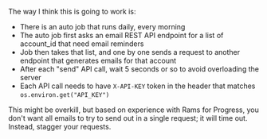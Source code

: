 The way I think this is going to work is:

- There is an auto job that runs daily, every morning
- The auto job first asks an email REST API endpoint for a list of account_id that need email reminders
- Job then takes that list, and one by one sends a request to another endpoint that generates emails for that account
- After each "send" API call, wait 5 seconds or so to avoid overloading the server
- Each API call needs to have `X-API-KEY` token in the header that matches `os.environ.get("API_KEY")`

This might be overkill, but based on experience with Rams for Progress, you don't want all emails to try to send
out in a single request; it will time out. Instead, stagger your requests.